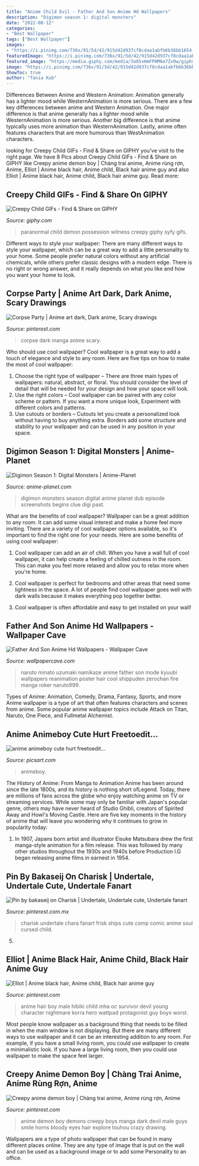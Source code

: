 ```yaml
---
title: "Anime Child Evil - Father And Son Anime Hd Wallpapers"
description: "Digimon season 1: digital monsters"
date: "2022-08-12"
categories:
- "Best Wallpaper"
tags: ["Best Wallpaper"]
images:
- "https://i.pinimg.com/736x/91/5d/42/915d42d937cf8cdaa1abfb6b36bb1654--anime-demon-boy-anime-guys.jpg"
featuredImage: "https://i.pinimg.com/736x/91/5d/42/915d42d937cf8cdaa1abfb6b36bb1654--anime-demon-boy-anime-guys.jpg"
featured_image: "https://media.giphy.com/media/3o85xHmFPHM6e7ZvOw/giphy.gif"
image: "https://i.pinimg.com/736x/91/5d/42/915d42d937cf8cdaa1abfb6b36bb1654--anime-demon-boy-anime-guys.jpg"
ShowToc: true
author: "Tania Kub"
---
```



Differences Between Anime and Western Animation: Animation generally has a lighter mood while WesternAnimation is more serious.
There are a few key differences between anime and Western Animation. One major difference is that anime generally has a lighter mood while WesternAnimation is more serious. Another big difference is that anime typically uses more animation than WesternAnimation. Lastly, anime often features characters that are more humorous than WestAnimation characters.

	

		
looking for Creepy Child GIFs - Find &amp; Share on GIPHY you've visit to the right page. We have 8 Pics about Creepy Child GIFs - Find &amp; Share on GIPHY like Creepy anime demon boy | Chàng trai anime, Anime rùng rợn, Anime, Elliot | Anime black hair, Anime child, Black hair anime guy and also Elliot | Anime black hair, Anime child, Black hair anime guy. Read more:
		
    
## Creepy Child GIFs - Find &amp; Share On GIPHY

<img loading=lazy src="https://media.giphy.com/media/3o85xHmFPHM6e7ZvOw/giphy.gif" onerror="this.onerror=null;this.src='https://tse3.mm.bing.net/th?id=OIP.Rv854yNK_C26yng82RK_kQAAAA&amp;pid=15.1';" alt="Creepy Child GIFs - Find &amp; Share on GIPHY">

_Source: giphy.com_

>paranormal child demon possession witness creepy giphy syfy gifs. 

	

Different ways to style your wallpaper:
There are many different ways to style your wallpaper, which can be a great way to add a little personality to your home. Some people prefer natural colors without any artificial chemicals, while others prefer classic designs with a modern edge. There is no right or wrong answer, and it really depends on what you like and how you want your home to look.

    
## Corpse Party | Anime Art Dark, Dark Anime, Scary Drawings

<img loading=lazy src="https://i.pinimg.com/736x/e5/27/58/e527588c008ce75b6531a0709d07311b--corpse-party-parties.jpg" onerror="this.onerror=null;this.src='https://tse2.mm.bing.net/th?id=OIP.z5KK85iXhKuoTO1jhY1z_AHaKn&amp;pid=15.1';" alt="Corpse Party | Anime art dark, Dark anime, Scary drawings">

_Source: pinterest.com_

>corpse dark manga anime scary. 

	

Who should use cool wallpaper?
Cool wallpaper is a great way to add a touch of elegance and style to any room. Here are five tips on how to make the most of cool wallpaper: 
1) Choose the right type of wallpaper – There are three main types of wallpapers: natural, abstract, or floral. You should consider the level of detail that will be needed for your design and how your space will look. 
2) Use the right colors – Cool wallpaper can be paired with any color scheme or pattern. If you want a more unique look, Experiment with different colors and patterns. 
3) Use cutouts or borders – Cutouts let you create a personalized look without having to buy anything extra. Borders add some structure and stability to your wallpaper and can be used in any position in your space.

    
## Digimon Season 1: Digital Monsters | Anime-Planet

<img loading=lazy src="https://www.anime-planet.com/images/anime/covers/digimon-season-1-digital-monsters-1255.jpg?t=1434602247" onerror="this.onerror=null;this.src='https://tse3.mm.bing.net/th?id=OIP.IDXFv93MBP0MAH6ZCvdR4gHaKd&amp;pid=15.1';" alt="Digimon Season 1: Digital Monsters | Anime-Planet">

_Source: anime-planet.com_

>digimon monsters season digital anime planet dub episode screenshots begins clue digi past. 

	

What are the benefits of cool wallpaper?
Wallpaper can be a great addition to any room. It can add some visual interest and make a home feel more inviting. There are a variety of cool wallpaper options available, so it's important to find the right one for your needs. Here are some benefits of using cool wallpaper: 
1. Cool wallpaper can add an air of chill. When you have a wall full of cool wallpaper, it can help create a feeling of chilled outness in the room. This can make you feel more relaxed and allow you to relax more when you're home. 

2. Cool wallpaper is perfect for bedrooms and other areas that need some lightness in the space. A lot of people find cool wallpaper goes well with dark walls because it makes everything pop together better. 

3. Cool wallpaper is often affordable and easy to get installed on your wall!

    
## Father And Son Anime Hd Wallpapers - Wallpaper Cave

<img loading=lazy src="https://wallpapercave.com/wp/wp5281533.jpg" onerror="this.onerror=null;this.src='https://tse3.mm.bing.net/th?id=OIP.rFB5IhCEXC3pmEWEDkZYrAHaEK&amp;pid=15.1';" alt="Father And Son Anime Hd Wallpapers - Wallpaper Cave">

_Source: wallpapercave.com_

>naruto minato uzumaki namikaze anime father son mode kyuubi wallpapers reanimation poster hair cool shippuden zerochan fire manga roker naruto999. 

	

Types of Anime: Animation, Comedy, Drama, Fantasy, Sports, and more
Anime wallpaper is a type of art that often features characters and scenes from anime. Some popular anime wallpaper topics include Attack on Titan, Naruto, One Piece, and Fullmetal Alchemist.

    
## Anime Animeboy Cute Hurt Freetoedit...

<img loading=lazy src="http://cdn130.picsart.com/271953323026211.png" onerror="this.onerror=null;this.src='https://tse2.mm.bing.net/th?id=OIP.9mlLgsVNGupsCi8od09O7gAAAA&amp;pid=15.1';" alt="anime animeboy cute hurt freetoedit...">

_Source: picsart.com_

>animeboy. 

	

The History of Anime: From Manga to Animation
Anime has been around since the late 1800s, and its history is nothing short ofLegend. Today, there are millions of fans across the globe who enjoy watching anime on TV or streaming services. While some may only be familiar with Japan's popular genre, others may have never heard of Studio Ghibli, creators of Spirited Away and Howl's Moving Castle. Here are five key moments in the history of anime that will leave you wondering why it continues to grow in popularity today:
1) In 1907, Japans born artist and illustrator Eisuke Matsubara drew the first manga-style animation for a film release. This was followed by many other studios throughout the 1930s and 1940s before Production I.G began releasing anime films in earnest in 1954.

    
## Pin By Bakaseij On Charisk | Undertale, Undertale Cute, Undertale Fanart

<img loading=lazy src="https://i.pinimg.com/736x/74/95/92/74959258227ffa8b4c61a836b0f66108.jpg" onerror="this.onerror=null;this.src='https://tse1.mm.bing.net/th?id=OIP.vVUouaXak-0rbPQWSzrVSwD6D6&amp;pid=15.1';" alt="Pin by bakaseij on Charisk | Undertale, Undertale cute, Undertale fanart">

_Source: pinterest.com.mx_

>charisk undertale chara fanart frisk ships cute comp comic anime soul cursed child. 

	

5.

    
## Elliot | Anime Black Hair, Anime Child, Black Hair Anime Guy

<img loading=lazy src="https://i.pinimg.com/736x/f6/08/6a/f6086a4367e89468253a41efd430818f--drawing-reference-character-reference.jpg" onerror="this.onerror=null;this.src='https://tse4.mm.bing.net/th?id=OIP.L2GAVZLhW-ATmsISa4Rj2wHaEK&amp;pid=15.1';" alt="Elliot | Anime black hair, Anime child, Black hair anime guy">

_Source: pinterest.com_

>anime hair boy male hibiki child mha oc survivor devil young character nightmare korra hero wattpad protagonist guy boys worst. 

	

Most people know wallpaper as a background thing that needs to be filled in when the main window is not displaying. But there are many different ways to use wallpaper and it can be an interesting addition to any room. For example, if you have a small living room, you could use wallpaper to create a minimalistic look. If you have a large living room, then you could use wallpaper to make the space feel larger.

    
## Creepy Anime Demon Boy | Chàng Trai Anime, Anime Rùng Rợn, Anime

<img loading=lazy src="https://i.pinimg.com/736x/91/5d/42/915d42d937cf8cdaa1abfb6b36bb1654--anime-demon-boy-anime-guys.jpg" onerror="this.onerror=null;this.src='https://tse2.mm.bing.net/th?id=OIP.AudUWdrZOTWYFitFD0zjbgHaLK&amp;pid=15.1';" alt="Creepy anime demon boy | Chàng trai anime, Anime rùng rợn, Anime">

_Source: pinterest.com_

>anime demon boy demons creepy boys manga dark devil male guys smile horns bloody eyes hair explore touhou crazy drawing. 

	



Wallpapers are a type of photo wallpaper that can be found in many different places online. They are any type of image that is put on the wall and can be used as a background image or to add some Personality to an office.

